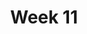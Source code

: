 ---
    title: Week 11
    weekNumber: 11
    days:
      - date: 2021-12-6
        events:           
          "**SRV**{: .label .label-survey } **[End of Quarter Survey (due 12/6)](https://docs.google.com/forms/d/e/1FAIpQLSfKs9mbWKsp0LSnonSL25oqhRxidKF1gWlpIsZCckTsZUnDHw/viewform)**":
      - date: 2021-12-8
        events:
          "**Exam**{: .label .label-exam } Final Exam (11:30AM-2:30PM, remote)":
---